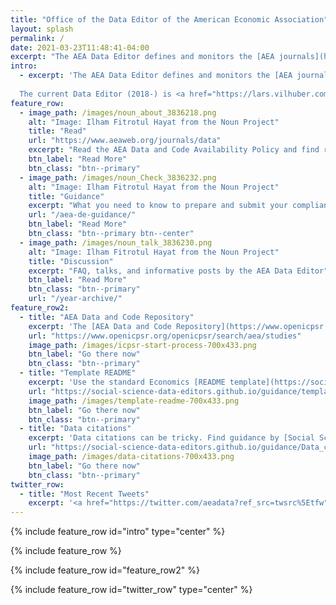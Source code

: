 ```yaml
---
title: "Office of the Data Editor of the American Economic Association"
layout: splash
permalink: /
date: 2021-03-23T11:48:41-04:00
excerpt: "The AEA Data Editor defines and monitors the [AEA journals](https://www.aeaweb.org/journals/)' approach to data and reproducibility."
intro: 
  - excerpt: 'The AEA Data Editor defines and monitors the [AEA journals](https://www.aeaweb.org/journals/) approach to data and reproducibility. <br/>
  
  The current Data Editor (2018-) is <a href="https://lars.vilhuber.com/">Lars Vilhuber</a> (Cornell University).'
feature_row:
  - image_path: /images/noun_about_3836218.png
    alt: "Image: Ilham Fitrotul Hayat from the Noun Project"
    title: "Read"
    url: "https://www.aeaweb.org/journals/data"
    excerpt: "Read the AEA Data and Code Availability Policy and find relevant documents"
    btn_label: "Read More"
    btn_class: "btn--primary"
  - image_path: /images/noun_Check_3836232.png
    alt: "Image: Ilham Fitrotul Hayat from the Noun Project"
    title: "Guidance"
    excerpt: "What you need to know to prepare and submit your compliant replication package."
    url: "/aea-de-guidance/"
    btn_label: "Read More"
    btn_class: "btn--primary btn--center"
  - image_path: /images/noun_talk_3836230.png
    alt: "Image: Ilham Fitrotul Hayat from the Noun Project"
    title: "Discussion"
    excerpt: "FAQ, talks, and informative posts by the AEA Data Editor"
    btn_label: "Read More"
    btn_class: "btn--primary"
    url: "/year-archive/"
feature_row2:
  - title: "AEA Data and Code Repository"
    excerpt: 'The [AEA Data and Code Repository](https://www.openicpsr.org/openicpsr/search/aea/studies) can be found at [https://www.openicpsr.org/openicpsr/search/aea/studies](https://www.openicpsr.org/openicpsr/search/aea/studies). '
    url: "https://www.openicpsr.org/openicpsr/search/aea/studies"
    image_path: /images/icpsr-start-process-700x433.png
    btn_label: "Go there now"
    btn_class: "btn--primary"
  - title: "Template README"
    excerpt: 'Use the standard Economics [README template](https://social-science-data-editors.github.io/guidance/template-README.html) for better compliance.'
    url: "https://social-science-data-editors.github.io/guidance/template-README.html"
    image_path: /images/template-readme-700x433.png
    btn_label: "Go there now"
    btn_class: "btn--primary"
  - title: "Data citations"
    excerpt: 'Data citations can be tricky. Find guidance by [Social Science Data Editors](https://social-science-data-editors.github.io/guidance/Data_citation_guidance.html)'
    url: "https://social-science-data-editors.github.io/guidance/Data_citation_guidance.html"
    image_path: /images/data-citations-700x433.png
    btn_label: "Go there now"
    btn_class: "btn--primary"
twitter_row:
  - title: "Most Recent Tweets"
    excerpt: '<a href="https://twitter.com/aeadata?ref_src=twsrc%5Etfw" class="twitter-follow-button" data-show-count="false">Follow @aeadata</a><script async src="https://platform.twitter.com/widgets.js" charset="utf-8"></script> <br/><a class="twitter-timeline" href="https://twitter.com/AeaData?ref_src=twsrc%5Etfw">Tweets by AeaData</a> <script async src="https://platform.twitter.com/widgets.js" charset="utf-8"></script>'
---
```


{% include feature_row id="intro" type="center" %}

{% include feature_row %}

{% include feature_row id="feature_row2" %}





{% include feature_row id="twitter_row" type="center" %}
